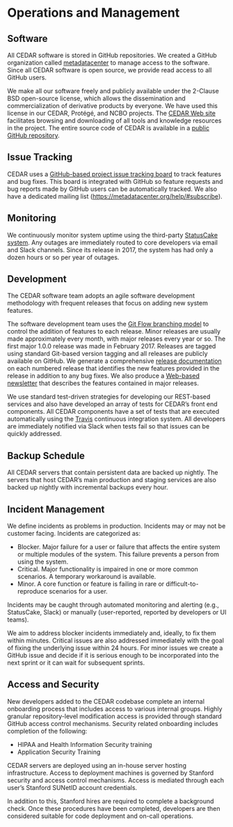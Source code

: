 # Operations and Management

## Software 

All CEDAR software is stored in GitHub repositories. We created a
GitHub organization called [metadatacenter](https://github.metadatacenter.org) to manage access to
the software. Since all CEDAR software is open source, we provide
read access to all GitHub users.

We make all our software freely and publicly available under the
2-Clause BSD open-source license, which allows the dissemination
and commercialization of derivative products by everyone. We have
used this license in our CEDAR, Protégé, and NCBO projects. The
[CEDAR Web site](https://metadatacenter.org) facilitates browsing
and downloading of all tools and knowledge resources in the
project. The entire source code of CEDAR is available in a [public
GitHub repository](https://github.com/metadatacenter).

## Issue Tracking

CEDAR uses a [GitHub-based project issue tracking
board](https://github.com/orgs/metadatacenter/projects/7/views/2)
to track features and bug fixes. This board is integrated with
GitHub so feature requests and bug reports made by GitHub users
can be automatically tracked. We also have a dedicated mailing list (https://metadatacenter.org/help/#subscribe). 

## Monitoring

We continuously monitor system uptime using the third-party
[StatusCake system](https://uptime.statuscake.com/?TestID=rrcYEek524). Any
outages are immediately routed to core developers via email and
Slack channels. Since its release in 2017, the system has had
only a dozen hours or so per year of outages.

## Development

The CEDAR software team adopts an agile software development
methodology with frequent releases that focus on adding new
system features. 

The software development team uses the [Git Flow branching
model](https://nvie.com/posts/a-successful-git-branching-model/)
to control the addition of features to each release. Minor
releases are usually made approximately every month, with major
releases every year or so. The first major 1.0.0 release was made
in February 2017. Releases are tagged using standard Git-based
version tagging and all releases are publicly available on
GitHub. We generate a comprehensive [release documentation](https://github.com/metadatacenter/cedar-project/releases) on each
numbered
release that identifies the new features provided in the release in
addition to any bug fixes. We also produce a [Web-based newsletter](https://metadatacenter.org/category/happenings/news/)
that describes the features contained in major
releases.

We use standard test-driven strategies for developing our
REST-based services and also have developed an array of tests for
CEDAR’s front end components. All CEDAR components have a set of
tests that are executed automatically using the
[Travis](https://www.travis-ci.com/) continuous integration
system. All developers are immediately notified via Slack when
tests fail so that issues can be quickly addressed.

## Backup Schedule

All CEDAR servers that contain persistent data are backed up
nightly. The servers that host CEDAR’s main production and
staging services are also backed up nightly with incremental
backups every hour.

## Incident Management

We define incidents as problems in production. Incidents may or may not be customer facing.  Incidents are categorized as:

* Blocker. Major failure for a user or failure that affects the entire system or multiple modules of the system. This failure prevents a person from using the system.
* Critical. Major functionality is impaired in one or more common scenarios. A temporary workaround is available.
* Minor. A core function or feature is failing in rare or difficult-to-reproduce scenarios for a user.

Incidents may be caught through automated monitoring and
alerting (e.g., StatusCake, Slack) or manually (user-reported,
reported by developers or UI teams).

We aim to address blocker incidents immediately and, ideally, to
fix them within minutes. Critical issues are also addressed
immediately with the goal of fixing the underlying issue within
24 hours. For minor issues we create a GitHub issue and decide if
it is serious enough to be incorporated into the next sprint or
it can wait for subsequent sprints.

## Access and Security

New developers added to the CEDAR codebase complete an internal
onboarding process that includes access to various internal
groups.  Highly granular repository-level modification access is
provided through standard GitHub access control
mechanisms. Security related onboarding includes completion of
the following:

* HIPAA and Health Information Security training
* Application Security Training

CEDAR servers are deployed using an in-house server hosting
infrastructure. Access to deployment machines is governed by
Stanford security and access control mechanisms. Access is
mediated through each user’s Stanford SUNetID account
credentials.

In addition to this, Stanford hires are required to complete a
background check. Once these procedures have been completed,
developers are then considered suitable for code deployment and
on-call operations.

